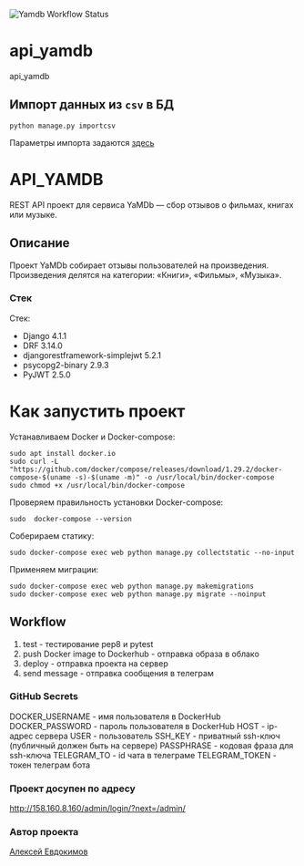 ![Yamdb Workflow Status](https://github.com/deepxshine/yamdb_final/actions/workflows/yamdb_workflow.yml/badge.svg?branch=master&event=push)
# api_yamdb
api_yamdb

## Импорт данных из `csv` в БД
```
python manage.py importcsv
```

Параметры импорта задаются [здесь](https://github.com/suranovab/api_yamdb/blob/develop/api_yamdb/api_yamdb/management/commands/importcsv.py)


# API_YAMDB
REST API проект для сервиса YaMDb — сбор отзывов о фильмах, книгах или музыке.
## Описание 
Проект YaMDb собирает отзывы пользователей на произведения.
Произведения делятся на категории: «Книги», «Фильмы», «Музыка».
### Стек
Стек:
- Django 4.1.1
- DRF 3.14.0
- djangorestframework-simplejwt 5.2.1
- psycopg2-binary 2.9.3
- PyJWT 2.5.0
# Как запустить проект
Устанавливаем Docker и Docker-compose:
```
sudo apt install docker.io
sudo curl -L "https://github.com/docker/compose/releases/download/1.29.2/docker-compose-$(uname -s)-$(uname -m)" -o /usr/local/bin/docker-compose
sudo chmod +x /usr/local/bin/docker-compose
```
Проверяем правильность установки Docker-compose:
```
sudo  docker-compose --version
```
Соберираем статику:
```
sudo docker-compose exec web python manage.py collectstatic --no-input
```
Применяем миграции:
```
sudo docker-compose exec web python manage.py makemigrations
sudo docker-compose exec web python manage.py migrate --noinput
```
## Workflow
1) test - тестирование pep8 и pytest
2) push Docker image to Dockerhub - отправка образа в облако
3) deploy - отправка проекта на сервер
4) send message - отправка сообщения в телеграм
### GitHub Secrets 
DOCKER_USERNAME - имя пользователя в DockerHub
DOCKER_PASSWORD - пароль пользователя в DockerHub
HOST - ip-адрес сервера
USER - пользователь
SSH_KEY - приватный ssh-ключ (публичный должен быть на сервере)
PASSPHRASE - кодовая фраза для ssh-ключа
TELEGRAM_TO - id чата в телеграме
TELEGRAM_TOKEN - токен телеграм бота

### Проект досупен по адресу
http://158.160.8.160/admin/login/?next=/admin/
### Автор проекта 
[Алексей Евдокимов](https://github.com/deepxshine)

